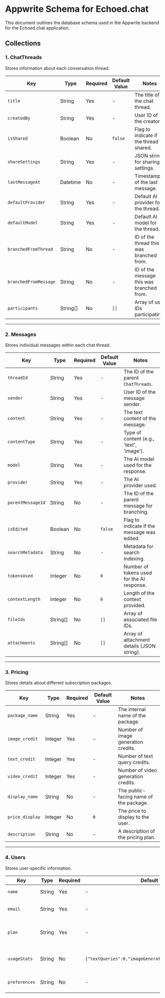 # Appwrite Schema for Echoed.chat

This document outlines the database schema used in the Appwrite backend for the Echoed.chat application.

## Collections

### 1. ChatThreads

Stores information about each conversation thread.

| Key                 | Type     | Required | Default Value | Notes                               |
| ------------------- | -------- | -------- | ------------- | ----------------------------------- |
| `title`             | String   | Yes      | -             | The title of the chat thread.       |
| `createdBy`         | String   | Yes      | -             | User ID of the creator.             |
| `isShared`          | Boolean  | No       | `false`       | Flag to indicate if the thread is shared. |
| `shareSettings`     | String   | Yes      | -             | JSON string for sharing settings.   |
| `lastMessageAt`     | Datetime | No       | -             | Timestamp of the last message.      |
| `defaultProvider`   | String   | Yes      | -             | Default AI provider for the thread. |
| `defaultModel`      | String   | Yes      | -             | Default AI model for the thread.    |
| `branchedFromThread`| String   | No       | -             | ID of the thread this was branched from. |
| `branchedFromMessage`| String  | No       | -             | ID of the message this was branched from. |
| `participants`      | String[] | No       | `[]`          | Array of user IDs participating.    |

---

### 2. Messages

Stores individual messages within each chat thread.

| Key               | Type     | Required | Default Value | Notes                               |
| ----------------- | -------- | -------- | ------------- | ----------------------------------- |
| `threadId`        | String   | Yes      | -             | The ID of the parent `ChatThreads`. |
| `sender`          | String   | Yes      | -             | User ID of the message sender.      |
| `content`         | String   | Yes      | -             | The text content of the message.    |
| `contentType`     | String   | Yes      | -             | Type of content (e.g., 'text', 'image'). |
| `model`           | String   | Yes      | -             | The AI model used for the response. |
| `provider`        | String   | Yes      | -             | The AI provider used.               |
| `parentMessageId` | String   | No       | -             | The ID of the parent message for branching. |
| `isEdited`        | Boolean  | No       | `false`       | Flag to indicate if the message was edited. |
| `searchMetadata`  | String   | No       | -             | Metadata for search indexing.       |
| `tokensUsed`      | Integer  | No       | `0`           | Number of tokens used for the AI response. |
| `contextLength`   | Integer  | No       | `0`           | Length of the context provided.     |
| `fileIds`         | String[] | No       | `[]`          | Array of associated file IDs.       |
| `attachments`     | String[] | No       | `[]`          | Array of attachment details (JSON string). |

---

### 3. Pricing

Stores details about different subscription packages.

| Key             | Type    | Required | Default Value | Notes                               |
| --------------- | ------- | -------- | ------------- | ----------------------------------- |
| `package_name`  | String  | Yes      | -             | The internal name of the package.   |
| `image_credit`  | Integer | Yes      | -             | Number of image generation credits. |
| `text_credit`   | Integer | Yes      | -             | Number of text query credits.       |
| `video_credit`  | Integer | Yes      | -             | Number of video generation credits. |
| `display_name`  | String  | No       | -             | The public-facing name of the package. |
| `price_display` | Integer | No       | `0`           | The price to display to the user.   |
| `description`   | String  | No       | -             | A description of the pricing plan.  |

---

### 4. Users

Stores user-specific information.

| Key          | Type   | Required | Default Value                                       | Notes                               |
| ------------ | ------ | -------- | --------------------------------------------------- | ----------------------------------- |
| `name`       | String | Yes      | -                                                   | The user's full name.               |
| `email`      | String | Yes      | -                                                   | The user's email address.           |
| `plan`       | String | Yes      | -                                                   | The user's current subscription plan. |
| `usageStats` | String | No       | `{"textQueries":0,"imageGeneration":0,"videoGeneration":0}` | JSON string tracking user's usage.  |
| `preferences`| String | No       | -                                                   | JSON string for user preferences.   |
